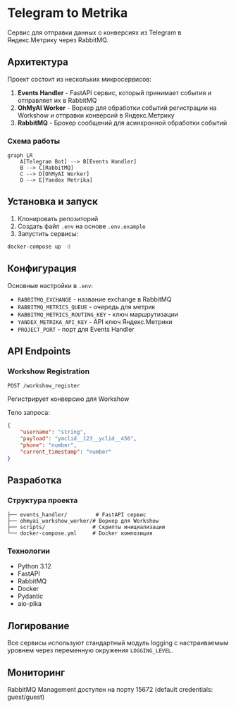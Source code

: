 # Telegram to Metrika

Сервис для отправки данных о конверсиях из Telegram в Яндекс.Метрику через RabbitMQ.

## Архитектура

Проект состоит из нескольких микросервисов:

1. **Events Handler** - FastAPI сервис, который принимает события и отправляет их в RabbitMQ
2. **OhMyAI Worker** - Воркер для обработки событий регистрации на Workshow и отправки конверсий в Яндекс.Метрику
3. **RabbitMQ** - Брокер сообщений для асинхронной обработки событий

### Схема работы

```mermaid
graph LR
    A[Telegram Bot] --> B[Events Handler]
    B --> C[RabbitMQ]
    C --> D[OhMyAI Worker]
    D --> E[Yandex Metrika]
```

## Установка и запуск

1. Клонировать репозиторий
2. Создать файл `.env` на основе `.env.example`
3. Запустить сервисы:

```bash
docker-compose up -d
```

## Конфигурация

Основные настройки в `.env`:
- `RABBITMQ_EXCHANGE` - название exchange в RabbitMQ
- `RABBITMQ_METRICS_QUEUE` - очередь для метрик
- `RABBITMQ_METRICS_ROUTING_KEY` - ключ маршрутизации
- `YANDEX_METRIKA_API_KEY` - API ключ Яндекс.Метрики
- `PROJECT_PORT` - порт для Events Handler

## API Endpoints

### Workshow Registration

```http
POST /workshow_register
```

Регистрирует конверсию для Workshow

Тело запроса:
```json
{
    "username": "string",
    "payload": "ymclid__123__yclid__456",
    "phone": "number",
    "current_timestamp": "number"
}
```

## Разработка

### Структура проекта
```
├── events_handler/         # FastAPI сервис
├── ohmyai_workshow_worker/# Воркер для Workshow
├── scripts/               # Скрипты инициализации
└── docker-compose.yml     # Docker композиция
```

### Технологии
- Python 3.12
- FastAPI
- RabbitMQ
- Docker
- Pydantic
- aio-pika

## Логирование

Все сервисы используют стандартный модуль logging с настраиваемым уровнем через переменную окружения `LOGGING_LEVEL`.

## Мониторинг

RabbitMQ Management доступен на порту 15672 (default credentials: guest/guest) 